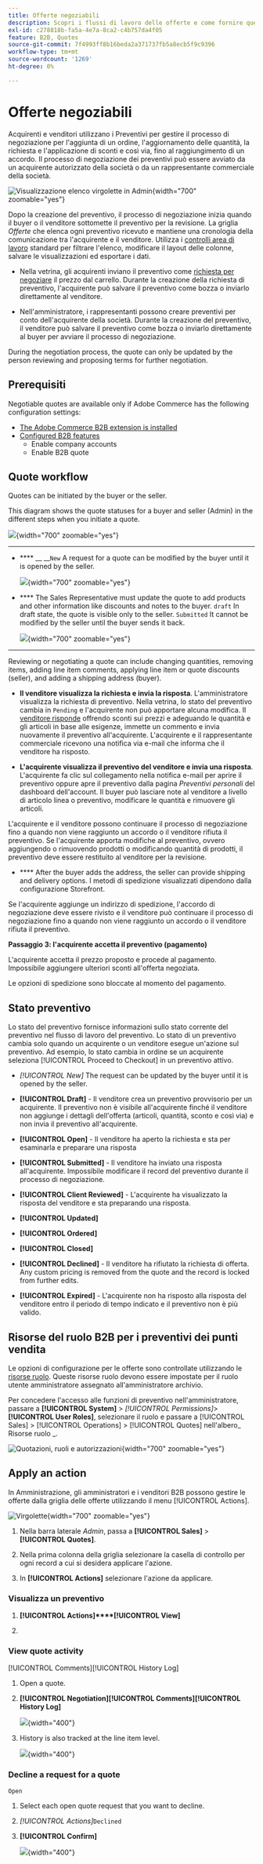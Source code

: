 ```yaml
---
title: Offerte negoziabili
description: Scopri i flussi di lavoro delle offerte e come fornire questo servizio agli account aziendali.
exl-id: c278818b-fa5a-4e7a-8ca2-c4b757da4f05
feature: B2B, Quotes
source-git-commit: 7f4993ff8b16beda2a371737fb5a8ecb5f9c9396
workflow-type: tm+mt
source-wordcount: '1269'
ht-degree: 0%

---
```


# Offerte negoziabili

Acquirenti e venditori utilizzano i Preventivi per gestire il processo di negoziazione per l&#39;aggiunta di un ordine, l&#39;aggiornamento delle quantità, la richiesta e l&#39;applicazione di sconti e così via, fino al raggiungimento di un accordo. Il processo di negoziazione dei preventivi può essere avviato da un acquirente autorizzato della società o da un rappresentante commerciale della società.

![Visualizzazione elenco virgolette in Admin](./assets/quotes-admin-list-view-intro.png){width="700" zoomable="yes"}

Dopo la creazione del preventivo, il processo di negoziazione inizia quando il buyer o il venditore sottomette il preventivo per la revisione. La griglia _Offerte_ che elenca ogni preventivo ricevuto e mantiene una cronologia della comunicazione tra l&#39;acquirente e il venditore. Utilizza i [controlli area di lavoro](../getting-started/admin-workspace.md) standard per filtrare l&#39;elenco, modificare il layout delle colonne, salvare le visualizzazioni ed esportare i dati.

- Nella vetrina, gli acquirenti inviano il preventivo come [richiesta per negoziare](quote-price-negotiation.md) il prezzo dal carrello. Durante la creazione della richiesta di preventivo, l&#39;acquirente può salvare il preventivo come bozza o inviarlo direttamente al venditore.

- Nell&#39;amministratore, i rappresentanti possono creare preventivi per conto dell&#39;acquirente della società. Durante la creazione del preventivo, il venditore può salvare il preventivo come bozza o inviarlo direttamente al buyer per avviare il processo di negoziazione.

During the negotiation process, the quote can only be updated by the person reviewing and proposing terms for further negotiation.

## Prerequisiti

Negotiable quotes are available only if Adobe Commerce has the following configuration settings:

- [The Adobe Commerce B2B extension is installed](install.md)
- [Configured B2B features](enable-basic-features.md)
   - Enable company accounts
   - Enable B2B quote

## Quote workflow

Quotes can be initiated by the buyer or the seller.

This diagram shows the quote statuses for a buyer and seller (Admin) in the different steps when you initiate a quote.

![](./assets/quote-status-workflow.svg){width="700" zoomable="yes"}

****

- ****[](quote-request.md) __ __`New` A request for a quote can be modified by the buyer until it is opened by the seller.

  ![](./assets/quote-request-from-shopping-cart.png){width="700" zoomable="yes"}

- ****[](sales-rep-initiates-quote.md) The Sales Representative must update the quote to add products and other information like discounts and notes to the buyer. `draft` In draft state, the quote is visible only to the seller. `Submitted` It cannot be modified by the seller until the buyer sends it back.

  ![](./assets/quote-draft-from-admin.png){width="700" zoomable="yes"}

****

Reviewing or negotiating a quote can include changing quantities, removing items, adding line item comments, applying line item or quote discounts (seller), and adding a shipping address (buyer).

- **Il venditore visualizza la richiesta e invia la risposta**. L&#39;amministratore visualizza la richiesta di preventivo. Nella vetrina, lo stato del preventivo cambia in `Pending` e l&#39;acquirente non può apportare alcuna modifica. Il [venditore risponde](quote-price-negotiation.md) offrendo sconti sui prezzi e adeguando le quantità e gli articoli in base alle esigenze, immette un commento e invia nuovamente il preventivo all&#39;acquirente. L&#39;acquirente e il rappresentante commerciale ricevono una notifica via e-mail che informa che il venditore ha risposto.

- **L&#39;acquirente visualizza il preventivo del venditore e invia una risposta**. L&#39;acquirente fa clic sul collegamento nella notifica e-mail per aprire il preventivo oppure apre il preventivo dalla pagina _Preventivi personali_ del dashboard dell&#39;account. Il buyer può lasciare note al venditore a livello di articolo linea o preventivo, modificare le quantità e rimuovere gli articoli.

L&#39;acquirente e il venditore possono continuare il processo di negoziazione fino a quando non viene raggiunto un accordo o il venditore rifiuta il preventivo. Se l&#39;acquirente apporta modifiche al preventivo, ovvero aggiungendo o rimuovendo prodotti o modificando quantità di prodotti, il preventivo deve essere restituito al venditore per la revisione.

- **** After the buyer adds the address, the seller can provide shipping and delivery options. I metodi di spedizione visualizzati dipendono dalla configurazione Storefront.

Se l&#39;acquirente aggiunge un indirizzo di spedizione, l&#39;accordo di negoziazione deve essere rivisto e il venditore può continuare il processo di negoziazione fino a quando non viene raggiunto un accordo o il venditore rifiuta il preventivo.

**Passaggio 3: l&#39;acquirente accetta il preventivo (pagamento)**

L&#39;acquirente accetta il prezzo proposto e procede al pagamento. Impossibile aggiungere ulteriori sconti all&#39;offerta negoziata.

Le opzioni di spedizione sono bloccate al momento del pagamento.

## Stato preventivo

Lo stato del preventivo fornisce informazioni sullo stato corrente del preventivo nel flusso di lavoro del preventivo. Lo stato di un preventivo cambia solo quando un acquirente o un venditore esegue un&#39;azione sul preventivo. Ad esempio, lo stato cambia in ordine se un acquirente seleziona [!UICONTROL Proceed to Checkout] in un preventivo attivo.

- *[!UICONTROL New]* The request can be updated by the buyer until it is opened by the seller.

- **[!UICONTROL Draft]** - Il venditore crea un preventivo provvisorio per un acquirente. Il preventivo non è visibile all&#39;acquirente finché il venditore non aggiunge i dettagli dell&#39;offerta (articoli, quantità, sconto e così via) e non invia il preventivo all&#39;acquirente.

- **[!UICONTROL Open]** - Il venditore ha aperto la richiesta e sta per esaminarla e preparare una risposta

- **[!UICONTROL Submitted]** - Il venditore ha inviato una risposta all&#39;acquirente. Impossibile modificare il record del preventivo durante il processo di negoziazione.

- **[!UICONTROL Client Reviewed]** - L&#39;acquirente ha visualizzato la risposta del venditore e sta preparando una risposta.

- **[!UICONTROL Updated]**

- **[!UICONTROL Ordered]**

- **[!UICONTROL Closed]**

- **[!UICONTROL Declined]** - Il venditore ha rifiutato la richiesta di offerta. Any custom pricing is removed from the quote and the record is locked from further edits.

- **[!UICONTROL Expired]** - L&#39;acquirente non ha risposto alla risposta del venditore entro il periodo di tempo indicato e il preventivo non è più valido.

## Risorse del ruolo B2B per i preventivi dei punti vendita

Le opzioni di configurazione per le offerte sono controllate utilizzando le [risorse ruolo](../systems/permissions-user-roles.md#role-resources). Queste risorse ruolo devono essere impostate per il ruolo utente amministratore assegnato all&#39;amministratore archivio.

Per concedere l&#39;accesso alle funzioni di preventivo nell&#39;amministratore, passare a **[!UICONTROL System]** > _[!UICONTROL Permissions]_>**[!UICONTROL User Roles]**, selezionare il ruolo e passare a [!UICONTROL Sales] > [!UICONTROL Operations] > [!UICONTROL Quotes] nell&#39;albero_ Risorse ruolo _.

![Quotazioni, ruoli e autorizzazioni](./assets/roles-permissions-quotes.png){width="700" zoomable="yes"}

## Apply an action

In Amministrazione, gli amministratori e i venditori B2B possono gestire le offerte dalla griglia delle offerte utilizzando il menu [!UICONTROL Actions].

![Virgolette](./assets/quotes-grid.png){width="700" zoomable="yes"}

1. Nella barra laterale _Admin_, passa a **[!UICONTROL Sales]** > **[!UICONTROL Quotes]**.

1. Nella prima colonna della griglia selezionare la casella di controllo per ogni record a cui si desidera applicare l&#39;azione.

1. In **[!UICONTROL Actions]** selezionare l&#39;azione da applicare.

### Visualizza un preventivo

1. **[!UICONTROL Actions]****[!UICONTROL View]**

1. [](quote-price-negotiation.md)

### View quote activity

[!UICONTROL Comments][!UICONTROL History Log]

1. Open a quote.

1. **[!UICONTROL Negotiation]****[!UICONTROL Comments]****[!UICONTROL History Log]**

   ![](./assets/quote-view-history.png){width="400"}

1. History is also tracked at the line item level.

   ![](./assets/quote-view-line-item-history.png){width="400"}


### Decline a request for a quote

`Open`

1. Select each open quote request that you want to decline.

1. _[!UICONTROL Actions]_`Declined`

1. **[!UICONTROL Confirm]**

   ![](./assets/quote-decline-confirm.png){width="400"}
